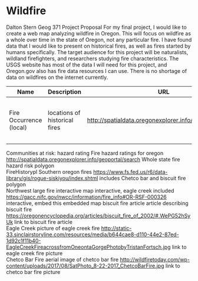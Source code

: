 # Wildfire

Dalton Stern
Geog 371
Project Proposal
For my final project, I would like to create a web map analyzing wildfire in Oregon. This will focus on wildfire as a whole over time in the state of Oregon, not any particular fire. I have found data that I would like to present on historical fires, as well as fires started by humans specifically. The target audience for this project will be naturalists, wildland firefighters, and researchers studying fire characteristics. The USGS website has most of the data I will need for this project, and Oregon.gov also has fire data resources I can use. There is no shortage of data on wildfires on the internet currently. 

| Name                                	|Description                      	|URL                                     	|Memo                                	|etc| 
|---|---|---|---|---|
  Fire Occurrence (local)             	|locations of historical fires    	|http://spatialdata.oregonexplorer.info/geoportal/search	|quick look at fires over time       	|point|       
  Communities at risk: hazard rating  	Fire hazard ratings for oregon   	http://spatialdata.oregonexplorer.info/geoportal/search	Whole state fire hazard risk        	polygon     
  FireHistorypl                       	Southern oregon fires            	https://www.fs.fed.us/r6/data-library/gis/rogue-siskiyou/index.shtml	includes Chetco bar and biscuit fire	polygon     
  Northwest large fire interactive map	interactive, eagle creek included	https://gacc.nifc.gov/nwcc/information/fire_info#OR-RSF-000326	interactive, embed this             	embedded map
  biscuit fire article                	article describing biscuit fire  	https://oregonencyclopedia.org/articles/biscuit_fire_of_2002/#.WePG52hSyUk	link to biscuit fire                	article     
  Eagle Creek                         	picture of eagle creek fire      	http://static-33.sinclairstoryline.com/resources/media/b644cae8-d110-44e2-87ed-1d92c1f11b40-EagleCreekFireacrossfromOneontaGorgePhotobyTristanFortsch.jpg	link to eagle creek fire            	picture     
  Chetco Bar Fire                     	aerial image of chetco bar fire  	http://wildfiretoday.com/wp-content/uploads/2017/08/SatPhoto_8-22-2017_ChetcoBarFire.jpg	link to chetco bar fire             	picture     


